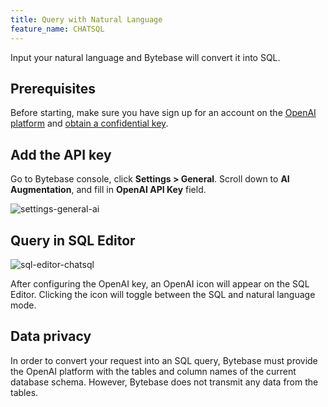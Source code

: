 ```yaml
---
title: Query with Natural Language
feature_name: CHATSQL
---
```


Input your natural language and Bytebase will convert it into SQL.

## Prerequisites

Before starting, make sure you have sign up for an account on the [OpenAI platform](https://openai.com/product) and [obtain a confidential key](https://platform.openai.com/account/api-keys).

## Add the API key

Go to Bytebase console, click **Settings > General**. Scroll down to **AI Augmentation**, and fill in **OpenAI API Key** field.

![settings-general-ai](/content/docs/sql-editor/settings-general-ai.webp)

## Query in SQL Editor

![sql-editor-chatsql](/content/docs/sql-editor/chatsql.webp)

After configuring the OpenAI key, an OpenAI icon will appear on the SQL Editor. Clicking the icon will toggle between
the SQL and natural language mode.

## Data privacy

In order to convert your request into an SQL query, Bytebase must provide the OpenAI platform with the tables and column names of the current database schema. However, Bytebase does not transmit any data from the tables.
